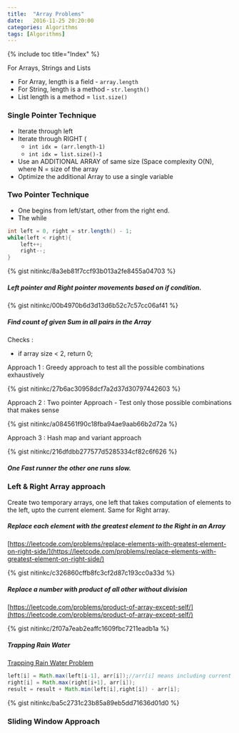 ```yaml
---
title:  "Array Problems"
date:   2016-11-25 20:20:00
categories: Algorithms
tags: [Algorithms]
---
```


{% include toc title="Index" %}

For Arrays, Strings and Lists
* For Array, length is a field - `array.length`
* For String, length is a method - `str.length()`
* List length is a method = `list.size()`

### Single Pointer Technique
- Iterate through left
- Iterate through RIGHT (
  - `int idx = (arr.length-1)`
  - `int idx = list.size()-1`
- Use an ADDITIONAL ARRAY of same size (Space complexity O(N), where N = size of the array
- Optimize the additional Array to use a single variable

### Two Pointer Technique


- One begins from left/start, other from the right end.
- The while 
```java
int left = 0, right = str.length() - 1;
while(left < right){
    left++;
    right--;
}
```

{% gist nitinkc/8a3eb81f7ccf93b013a2fe8455a04703 %}


##### Left pointer and Right pointer movements based on if condition.

{% gist nitinkc/00b4970b6d3d13d6b52c7c57cc06af41 %}


##### Find count of given Sum in all pairs in the Array

Checks :
  * if array size < 2, return 0;

Approach 1 : Greedy approach to test all the possible combinations exhaustively

{% gist nitinkc/27b6ac30958dcf7a2d37d30797442603 %}

Approach 2 : Two pointer Approach - Test only those possible combinations that makes sense

{% gist nitinkc/a084561f90c18fba94ae9aab66b2d72a %}


Approach 3 : Hash map and variant approach

{% gist nitinkc/216dfdbb277577d5285334cf82c6f626 %}


##### One Fast runner the other one runs slow.


### Left & Right Array approach

Create two temporary arrays, one left that takes computation of elements to the left, upto the current element. Same for Right array.

##### Replace each element with the greatest element to the Right in an Array

[https://leetcode.com/problems/replace-elements-with-greatest-element-on-right-side/](https://leetcode.com/problems/replace-elements-with-greatest-element-on-right-side/)

{% gist nitinkc/c326860cffb8fc3cf2d87c193cc0a33d %}


##### Replace a number with product of all other without division

[https://leetcode.com/problems/product-of-array-except-self/](https://leetcode.com/problems/product-of-array-except-self/)

{% gist nitinkc/2f07a7eab2eaffc1609fbc7211eadb1a %}

##### Trapping Rain Water

[Trapping Rain Water Problem](https://leetcode.com/problems/trapping-rain-water/)

```java
left[i] = Math.max(left[i-1], arr[i]);//arr[i] means including current element
right[i] = Math.max(right[i+1], arr[i]);
result = result + Math.min(left[i],right[i]) - arr[i];
```

{% gist nitinkc/ba5c2731c23b85a89eb5dd71636d01d0 %}


### Sliding Window Approach


